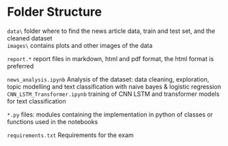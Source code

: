 # Folder Structure

`data\` folder where to find the news article data, train and test set, and the cleaned dataset  
`images\` contains plots and other images of the data  

`report.*` report files in markdown, html and pdf format, the html format is preferred  

`news_analysis.ipynb` Analysis of the dataset: data cleaning, exploration, topic modelling and text classification with naive bayes & logistic regression  
`CNN_LSTM_Transformer.ipynb` training of CNN LSTM and transformer models for text classification  

`*.py` files: modules containing the implementation in python of classes or functions used in the notebooks  

`requirements.txt` Requirements for the exam  
